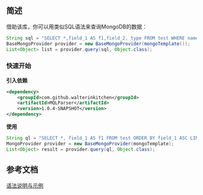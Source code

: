 ## 简述

借助该库，你可以用类似SQL语法来查询MongoDB的数据：

```java
String sql = "SELECT *,field_1 AS f1,field_2, type FROM test WHERE name LIKE '\\^'";
BaseMongoProvider provider = new BaseMongoProvider(mongoTemplate());
List<Object> list = provider.query(sql, Object.class);
```

### 快速开始

**引入依赖**

```xml
<dependency>
    <groupId>com.github.walterinkitchen</groupId>
    <artifactId>MQLParser</artifactId>
    <version>1.0.4-SNAPSHOT</version>
</dependency>
```

**使用**

```java
String ql = "SELECT *, field_1 AS f1 FROM test ORDER BY field_1 ASC LIMIT 10";
MongoProvider provider = new BaseMongoProvider(mongoTemplate);
List<Object> result = provider.query(ql, Object.class);
```

## 参考文档

[语法说明与示例](doc/语法.md)